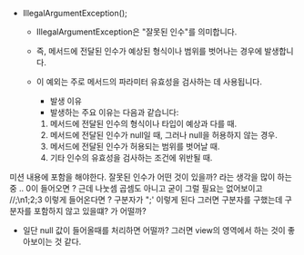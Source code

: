 
- IllegalArgumentException();
  - IllegalArgumentException은 "잘못된 인수"를 의미합니다.
  - 즉, 메서드에 전달된 인수가 예상된 형식이나 범위를 벗어나는 경우에 발생합니다. 
  - 이 예외는 주로 메서드의 파라미터 유효성을 검사하는 데 사용됩니다.
    - 발생 이유 
    - 발생하는 주요 이유는 다음과 같습니다:

    1. 메서드에 전달된 인수의 형식이나 타입이 예상과 다를 때.
    2. 메서드에 전달된 인수가 null일 때, 그러나 null을 허용하지 않는 경우.
    3. 메서드에 전달된 인수가 허용되는 범위를 벗어날 때.
    4. 기타 인수의 유효성을 검사하는 조건에 위반될 때.

    
미션 내용에 포함을 해야한다. 
잘못된 인수가 어떤 것이 있을까? 라는 생각을 많이 하는 중 ..
0이 들어오면 ? 근데 나눗셈 곱셈도 아니고 굳이 그럴 필요는 없어보이고 
//;\n1;2;3 이렇게 들어온다면 ? 구분자가 ";' 이렇게 된다 
그러면 구분자를 구했는데 구분자를 포함하지 않고 있을떄? 가 어떨까?

- 일단 null 값이 들어올때를 처리하면 어떨까? 그러면 view의 영역에서 하는 것이 좋아보이는 것 같다. 
